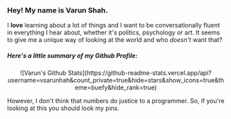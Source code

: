 ### Hey! My name is Varun Shah.
<script>
<iframe
  src="https://carbon.now.sh/embed?bg=rgba%28235%2C231%2C231%2C1%29&t=one-light&wt=none&l=auto&ds=false&dsyoff=20px&dsblur=68px&wc=true&wa=true&pv=56px&ph=56px&ln=false&fl=1&fm=Fira+Code&fs=14px&lh=133%25&si=false&es=2x&wm=false&code=Varun%2520%253D%2520new%2520Person%28%250A%2520%2520%2520%2520%2523%2520About%2520Me%250A%2520%2520%2520%2520age%2520%253D%252019%250A%2520%2520%2520%2520pronouns%2520%253D%2520%255B%2522he%2522%252C%2520%2522him%2522%252C%2520%2522his%2522%255D%250A%2520%2520%2520%2520interests%2520%253D%2520%255B%2522Machine%2520Learning%2522%252C%2520%2522Software%2520Development%2522%252C%2520%2522Security%2522%252C%2520%2522Web%2520Development%2522%252C%2520%2522VR%252FAR%2522%255D%250A%250A%2520%2520%2520%2520%2523%2520University%2520Stuff%250A%2520%2520%2520%2520school%2520%253D%2520%2522Purdue%2520University%2522%250A%2520%2520%2520%2520majors%2520%253D%2520%255B%2522Computer%2520Science%2522%255D%250A%2520%2520%2520%2520minors%2520%253D%2520%255B%2522Psychology%2522%252C%2520%2522Math%2522%252C%2520%2522Entrepreneurship%2520and%2520Innovation%2522%255D%250A%2520%2520%2520%2520clubs%2520%253D%2520%255B%2522BoilerMake%2522%252C%2520%2522Hello%2520World%2522%252C%2520%2522Habitat%2520For%2520Humanity%2522%252C%2520%2522VexU%2520SigBots%2522%255D%250A%250A%2520%2520%2520%2520%2523%2520What%2520I%27m%2520Trying%2520To%2520Do%250A%2520%2520%2520%2520currentGoals%2520%253D%2520%255B%2522Explore%2520CS%2522%252C%2520%2522Entrepreneur%2522%252C%2520%2522Developer%2522%252C%2520%2522Finish%2520College%2522%255D%250A%250A%2520%2520%2520%2520%2523%2520What%2520I%27m%2520Good%2520At%250A%2520%2520%2520%2520languages%2520%253D%2520%255BJava%252C%2520Python%252C%2520C%252B%252B%252C%2520C%252C%2520Javascript%252C%2520Go%252C%2520HTML%252C%2520CSS%252C%2520C-Sharp%255D%250A%2520%2520%2520%2520technologies%2520%253D%2520%255BPytorch%252C%2520Tensorflow%252C%2520.NET%252C%2520AWS%252C%2520Docker%252C%2520SQL%252C%2520NoSQL%255D%250A%29"
  style="width: 100%; height: 528px; border:0; transform: scale(1); overflow:hidden;"
  sandbox="allow-scripts allow-same-origin">
</iframe>
</script>
I **love** learning about a lot of things and I want to be conversationally fluent in everything I hear about, whether it's politics, psychology or art. It seems to give me a unique way of looking at the world and who _doesn't_ want that?

##### Here's a little summary of my Github Profile:

<center> ![Varun's Github Stats](https://github-readme-stats.vercel.app/api?username=vsarunhah&count_private=true&hide=stars&show_icons=true&theme=buefy&hide_rank=true) </center>

However, I don't think that numbers do justice to a programmer. So, if you're looking at this you should look my pins.
